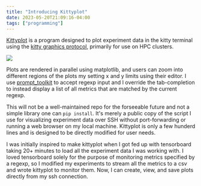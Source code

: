 ```yaml
---
title: "Introducing Kittyplot"
date: 2023-05-20T21:09:16-04:00
tags: ["programming"]
---
```


[Kittyplot](https://github.com/jarbus/kittyplot) is a program designed to plot experiment data in the kitty terminal using the [kitty graphics protocol](https://sw.kovidgoyal.net/kitty/graphics-protocol/), primarily for use on HPC clusters.

![](/kittyplot-ex.png)

Plots are rendered in parallel using matplotlib, and users can zoom into different regions of the plots my setting x and y limits using their editor. I use [prompt_toolkit](https://python-prompt-toolkit.readthedocs.io/en/master/index.html) to accept regexp input and I override the tab-completion to instead display a list of all metrics that are matched by the current regexp.

This will not be a well-maintained repo for the forseeable future and not a simple library one can `pip install`. It's merely a public copy of the script I use for visualizing experiment data over SSH without port-forwarding or running a web browser on my local machine. Kittyplot is only a few hunderd lines and is designed to be directly modified for user needs.

I was initially inspired to make kittyplot when I got fed up with tensorboard taking 20+ minutes to load all the experiment data I was working with. I loved tensorboard solely for the purpose of monitoring metrics specified by a regexp, so I modified my experiments to stream all the metrics to a csv and wrote kittyplot to monitor them. Now, I can create, view, and save plots directly from my ssh connection.
